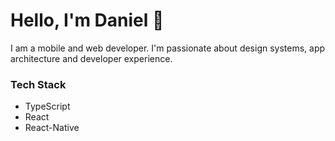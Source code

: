 <!--- ![hoplin2](https://user-images.githubusercontent.com/24693481/115010313-8900e480-9ead-11eb-9e64-697a2ebf925b.gif) --->

<h1 style="border: none">Hello, I'm Daniel 👋</h1>

I am a mobile and web developer. I'm passionate about design systems, app architecture and developer experience.

### Tech Stack

- TypeScript
- React
- React-Native
